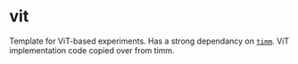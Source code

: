 # vit
Template for ViT-based experiments. Has a strong dependancy on [`timm`](https://github.com/huggingface/pytorch-image-models). ViT implementation code copied over from timm.
